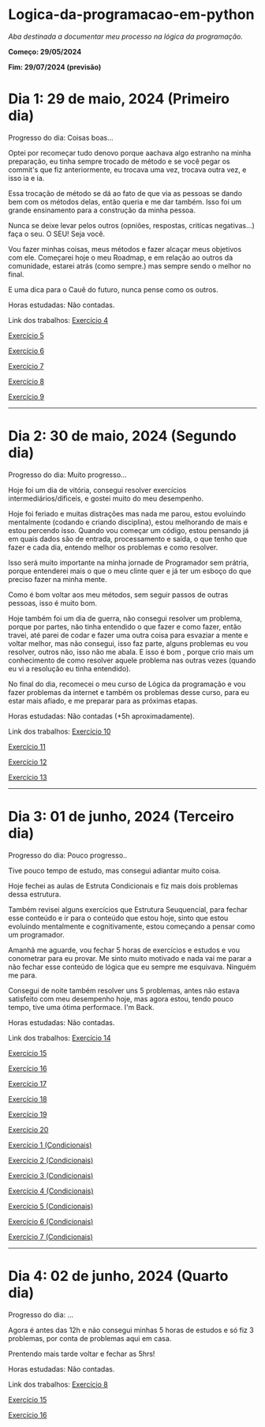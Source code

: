 # Logica-da-programacao-em-python
 *Aba destinada a documentar meu processo na lógica da programação.*

 **Começo: 29/05/2024**
 
 **Fim: 29/07/2024 (previsão)**

# Dia 1: 29 de maio, 2024 (Primeiro dia)

Progresso do dia: Coisas boas...

Optei por recomeçar tudo denovo porque aachava algo estranho na minha preparação, eu tinha sempre trocado de método e se você pegar os commit's que fiz anteriormente, eu trocava uma vez, trocava outra vez, e isso ia e ia.

Essa trocação de método se dá ao fato de que via as pessoas se dando bem com os métodos delas, então queria e me dar também. Isso foi um grande ensinamento para a construção da minha pessoa.

Nunca se deixe levar pelos outros (opniões, respostas, critícas negativas...) faça o seu. O SEU! Seja você.

Vou fazer minhas coisas, meus métodos e fazer alcaçar meus objetivos com ele. Começarei hoje o meu Roadmap, e em relação ao outros da comunidade, estarei atrás (como sempre.) mas sempre sendo o melhor no final.

E uma dica para o Cauê do futuro, nunca pense como os outros.

Horas estudadas: Não contadas.

Link dos trabalhos: [Exercício 4](Exercícios/Sequencias4.py)

[Exercício 5](Exercícios/Sequencias5.py)

[Exercício 6](Exercícios/Sequencias6.py)

[Exercício 7](Exercícios/Sequencias7.py)

[Exercício 8](Exercícios/Sequencias8.py)

[Exercício 9](Exercícios/Sequencias9.py)

***

# Dia 2: 30 de maio, 2024 (Segundo dia)

Progresso do dia: Muito progresso...

Hoje foi um dia de vitória, consegui resolver exercícios intermediários/dificeis, e gostei muito do meu desempenho.

Hoje foi feriado e muitas distrações mas nada me parou, estou evoluindo mentalmente (codando e criando disciplina), estou melhorando de mais e estou percendo isso. Quando vou começar um código, estou pensando já em quais dados são de entrada, processamento e saída, o que tenho que fazer e cada dia, entendo melhor os problemas e como resolver.

Isso será muito importante na minha jornade de Programador sem prátria, porque entenderei mais o que o meu clinte quer e já ter um esboço do que preciso fazer na minha mente.

Como é bom voltar aos meu métodos, sem seguir passos de outras pessoas, isso é muito bom.

Hoje também foi um dia de guerra, não consegui resolver um problema, porque por partes, não tinha entendido o que fazer e como fazer, então travei, até parei de codar e fazer uma outra coisa para esvaziar a mente e voltar melhor, mas não consegui, isso faz parte, alguns problemas eu vou resolver, outros não, isso não me abala. E isso é bom , porque crio mais um conhecimento de como resolver aquele problema nas outras vezes (quando eu vi a resolução eu tinha entendido).

No final do dia, recomecei o meu curso de Lógica da programação e vou fazer problemas da internet e também os problemas desse curso, para eu estar mais afiado, e me preparar para as próximas etapas.

Horas estudadas: Não contadas (+5h aproximadamente).

Link dos trabalhos: [Exercício 10](Exercícios/Sequencias10.py)

[Exercício 11](Exercícios/Sequencias11.py)

[Exercício 12](Exercícios/Sequencias12.py)

[Exercício 13](Exercícios/Sequencias13.py)

***

# Dia 3: 01 de junho, 2024 (Terceiro dia)

Progresso do dia: Pouco progresso..

Tive pouco tempo de estudo, mas consegui adiantar muito coisa.

Hoje fechei as aulas de Estruta Condicionais e fiz mais dois problemas dessa estrutura.

Também revisei alguns exercícios que Estrutura Seuquencial, para fechar esse conteúdo e ir para o conteúdo que estou hoje, sinto que estou evoluindo mentalmente e cognitivamente, estou começando a pensar como um programador.

Amanhã me aguarde, vou fechar 5 horas de exercícios e estudos e vou conometrar para eu provar. Me sinto muito motivado e nada vai me parar a não fechar esse conteúdo de lógica que eu sempre me esquivava. Ninguém me para.

Consegui de noite também resolver uns 5 problemas, antes não estava satisfeito com meu desempenho hoje, mas agora estou, tendo pouco tempo, tive uma ótima performace. I'm Back.

Horas estudadas: Não contadas.

Link dos trabalhos: [Exercício 14](ExercíciosSequenciais1/Sequencias14.py)

[Exercício 15](ExercíciosSequenciais1/Sequencias15.py)

[Exercício 16](ExercíciosSequenciais1/Sequencias16.py)

[Exercício 17](ExercíciosSequenciais1/Sequencias17.py)

[Exercício 18](ExercíciosSequenciais1/Sequencias18.py)

[Exercício 19](ExercíciosSequenciais1/Sequencias19.py)

[Exercício 20](ExercíciosSequenciais1/Sequencias20.py)

[Exercício 1 (Condicionais)](ExercicioCondicionais1/Condicionais1.py)

[Exercício 2 (Condicionais)](ExercicioCondicionais1/Condicionais2.py)

[Exercício 3 (Condicionais)](ExercicioCondicionais1/Condicionais3.py)

[Exercício 4 (Condicionais)](ExercicioCondicionais1/Condicionais4.py)

[Exercício 5 (Condicionais)](ExercicioCondicionais1/Condicionais5.py)

[Exercício 6 (Condicionais)](ExercicioCondicionais1/Condicionais6.py)

[Exercício 7 (Condicionais)](ExercicioCondicionais1/Condicionais7.py)

***

# Dia 4: 02 de junho, 2024 (Quarto dia)

Progresso do dia: ...

Agora é antes das 12h e não consegui minhas 5 horas de estudos e só fiz 3 problemas, por conta de problemas aqui em casa.

Prentendo mais tarde voltar e fechar as 5hrs!

Horas estudadas: Não contadas.

Link dos trabalhos: [Exercício 8](ExercicioCondicionais1/Condicionais8.py)

[Exercício 15](ExercicioCondicionais1/Condicionais9.py)

[Exercício 16](ExercicioCondicionais1/Condicionais10.py)

